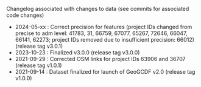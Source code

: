 Changelog associated with changes to data (see commits for associated code changes)

- 2024-05-xx : Correct precision for features (project IDs changed from precise to adm level: 41783, 31, 66759, 67077, 65267, 72646, 66047, 66141, 62273; project IDs removed due to insufficient precision: 66012) (release tag v3.0.1)
- 2023-10-23 : Finalized v3.0.0 (release tag v3.0.0)
- 2021-09-29 : Corrected OSM links for project IDs 63906 and 36707 (release tag v1.0.1)
- 2021-09-14 : Dataset finalized for launch of GeoGCDF v2.0 (release tag v1.0.0)
